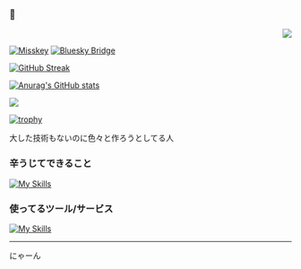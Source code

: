 ### 🍢

<div align="right">
  <img src="https://komarev.com/ghpvc/?username=kur0den" />
</div>

[![Misskey](https://img.shields.io/badge/%40Kur0den0010%40chpk.kur0den.net-404040?logo=activitypub&logoColor=ffffff&label=ActivityPub&labelColor=F1007E)](https://chpk.kur0den.net/@kur0den0010)
[![Bluesky Bridge](https://img.shields.io/badge/%40kur0den0010.chpk.kur0den.net.ap.brid.gy-404040?logo=bluesky&logoColor=ffffff&label=Bluesky%20Bridge&labelColor=0285FF)](https://bsky.app/profile/kur0den0010.chpk.kur0den.net.ap.brid.gy)



[![GitHub Streak](https://github-readme-streak-stats.herokuapp.com?user=Kur0den&theme=discord-old-blurple&hide_border=true&locale=ja&date_format=%5BY.%5Dn.j)](https://git.io/streak-stats)

[![Anurag's GitHub stats](https://github-readme-stats.vercel.app/api?username=Kur0den&count_private=true&show_icons=true&locale=ja&theme=dark&hide_border=true)](https://github.com/anuraghazra/github-readme-stats)

![](https://github-profile-summary-cards.vercel.app/api/cards/profile-details?username=Kur0den)

[![trophy](https://github-profile-trophy.vercel.app/?username=kur0den&theme=discord&no-frame=true&&column=3)](https://github.com/ryo-ma/github-profile-trophy)


大した技術もないのに色々と作ろうとしてる人

### 辛うじてできること
[![My Skills](https://skillicons.dev/icons?i=python,aws,html,css,javascript,docker,mysql,linux,unity,git,md,aiscript&perline=8)](https://skillicons.dev)

### 使ってるツール/サービス
[![My Skills](https://skillicons.dev/icons?i=vscode,vim,cloudflare,github,discord,vercel,obsidian,nginx,fediverse,activitypub&perline=8)](https://skillicons.dev)




---
にゃーん
<!-- 𝑉𝑎𝑛𝑖𝑡𝑎𝑠 𝑣𝑎𝑛𝑖𝑡𝑎𝑡𝑢𝑚, 𝑒𝑡 𝑜𝑚𝑛𝑖𝑎 𝑣𝑎𝑛𝑖𝑡𝑎𝑠. -->
